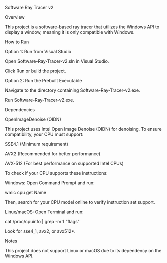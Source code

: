 Software Ray Tracer v2

Overview

This project is a software-based ray tracer that utilizes the Windows API to display a window, meaning it is only compatible with Windows.

How to Run

Option 1: Run from Visual Studio

Open Software-Ray-Tracer-v2.sln in Visual Studio.

Click Run or build the project.

Option 2: Run the Prebuilt Executable

Navigate to the directory containing Software-Ray-Tracer-v2.exe.

Run Software-Ray-Tracer-v2.exe.

Dependencies

OpenImageDenoise (OIDN)

This project uses Intel Open Image Denoise (OIDN) for denoising. To ensure compatibility, your CPU must support:

SSE4.1 (Minimum requirement)

AVX2 (Recommended for better performance)

AVX-512 (For best performance on supported Intel CPUs)

To check if your CPU supports these instructions:

Windows: Open Command Prompt and run:

wmic cpu get Name

Then, search for your CPU model online to verify instruction set support.

Linux/macOS: Open Terminal and run:

cat /proc/cpuinfo | grep -m 1 "flags"

Look for sse4_1, avx2, or avx512*.

Notes

This project does not support Linux or macOS due to its dependency on the Windows API.